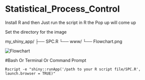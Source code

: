 # Statistical_Process_Control

Install R and then Just run the script in R the Pop up will come up 

Set the directory for the image 

my_shiny_app/
├── SPC.R
└── www/
    └── Flowchart.png


![Flowchart](https://github.com/user-attachments/assets/1ac97ca5-2742-4c86-a9e6-7aee28c50dec)



#Bash Or Terminal Or Command Prompt
```
Rscript -e "shiny::runApp('/path to your R script file/SPC.R', launch.browser = TRUE)"
```

